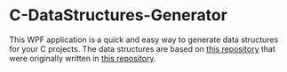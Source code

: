 # C-DataStructures-Generator

This WPF application is a quick and easy way to generate data structures for your C projects. The data structures are based on [this repository](https://github.com/LeoVen/C-DataStructures-Library) that were originally written in [this repository](https://github.com/LeoVen/C-DataStructures-Algorithms).
